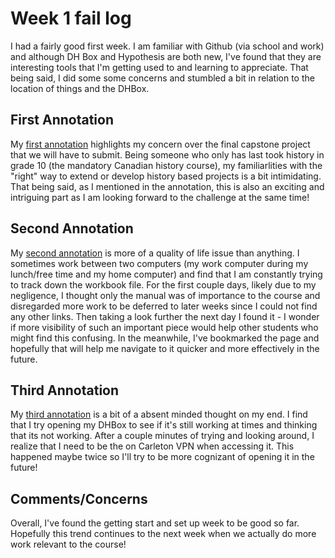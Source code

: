 # Week 1 fail log

I had a fairly good first week. I am familiar with Github (via school and work) and although DH Box and Hypothesis are both new, I've found that they are interesting tools that I'm getting used to and learning to appreciate. That being said, I did some some concerns and stumbled a bit in relation to the location of things and the DHBox.

## First Annotation
My [first annotation](https://hyp.is/rQCNHHQhEem2oVMfUTVNIw/site.craftingdigitalhistory.ca/capstone-exercise-1.html) highlights my concern over the final capstone project that we will have to submit. Being someone who only has last took history in grade 10 (the mandatory Canadian history course), my familiarlities with the "right" way to extend or develop history based projects is a bit intimidating. That being said, as I mentioned in the annotation, this is also an exciting and intriguing part as I am looking forward to the challenge at the same time!

## Second Annotation
My [second annotation](https://hyp.is/KdQbQnQiEemODOeXEnRdqA/site.craftingdigitalhistory.ca/rubric-and-assessment.html) is more of a quality of life issue than anything. I sometimes work between two computers (my work computer during my lunch/free time and my home computer) and find that I am constantly trying to track down the workbook file. For the first couple days, likely due to my negligence, I thought only the manual was of importance to the course and disregarded more work to be deferred to later weeks since I could not find any other links. Then taking a look further the next day I found it - I wonder if more visibility of such an important piece would help other students who might find this confusing. In the meanwhile, I've bookmarked the page and hopefully that will help me navigate to it quicker and more effectively in the future.

## Third Annotation
My [third annotation](https://hyp.is/m2JJUHQiEemPW8N9DiLasA/workbook.craftingdigitalhistory.ca/introduction/crafting-digital-history/) is a bit of a absent minded thought on my end. I find that I try opening my DHBox to see if it's still working at times and thinking that its not working. After a couple minutes of trying and looking around, I realize that I need to be the on Carleton VPN when accessing it. This happened maybe twice so I'll try to be more cognizant of opening it in the future!

## Comments/Concerns

Overall, I've found the getting start and set up week to be good so far. Hopefully this trend continues to the next week when we actually do more work relevant to the course!
